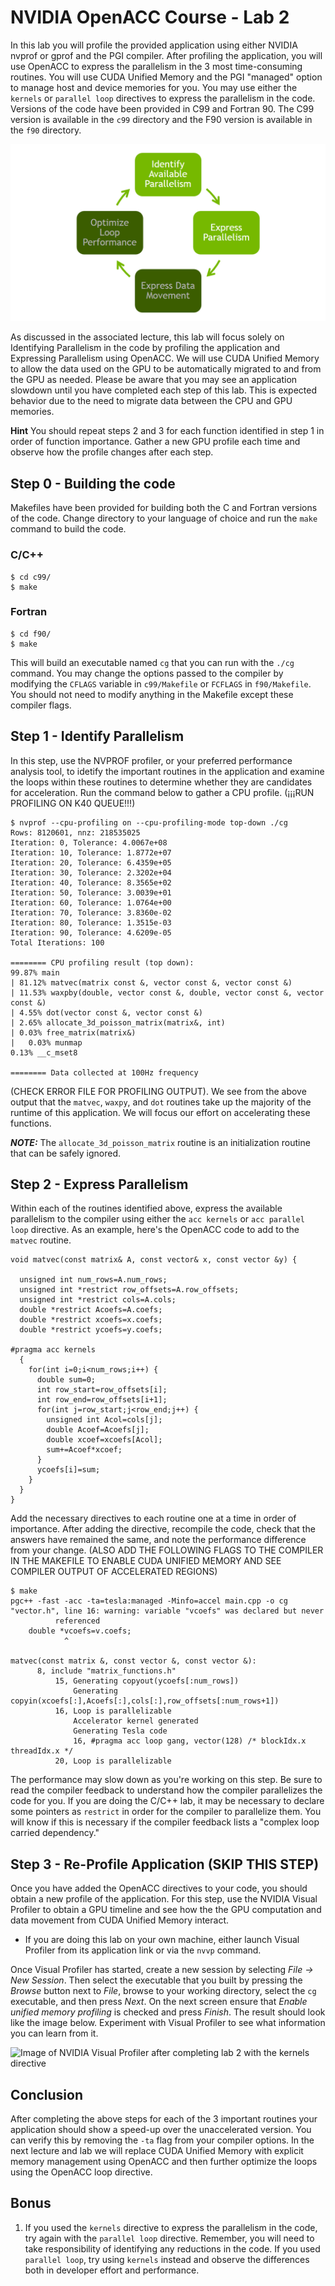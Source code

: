 NVIDIA OpenACC Course - Lab 2
=============================

In this lab you will profile the provided application using either NVIDIA
nvprof or gprof and the PGI compiler. After profiling the application, you will
use OpenACC to express the parallelism in the 3 most time-consuming routines.
You will use CUDA Unified Memory and the PGI "managed" option to manage host
and device memories for you. You may use either the `kernels` or `parallel loop` 
directives to express the parallelism in the code. Versions of the code
have been provided in C99 and Fortran 90. The C99 version is available in the
`c99` directory and the F90 version is available in the `f90` directory.

![Lecture 2 steps: Identify and Express Parallelism](Lecture_2_Steps.png)

As discussed in the associated lecture, this lab will focus solely on
Identifying Parallelism in the code by profiling the application and Expressing
Parallelism using OpenACC. We will use CUDA Unified Memory to allow the data
used on the GPU to be automatically migrated to and from the GPU as needed.
Please be aware that you may see an application slowdown until you have
completed each step of this lab. This is expected behavior due to the need to
migrate data between the CPU and GPU memories.

**Hint** You should repeat steps 2 and 3 for each function identified in step 1
in order of function importance. Gather a new GPU profile each time and observe
how the profile changes after each step.

Step 0 - Building the code
--------------------------

Makefiles have been provided for building both the C and Fortran versions of
the code. Change directory to your language of choice and run the `make`
command to build the code.

### C/C++

    $ cd c99/
    $ make
        
### Fortran

    $ cd f90/
    $ make
                
This will build an executable named `cg` that you can run with the `./cg`
command. You may change the options passed to the compiler by modifying the
`CFLAGS` variable in `c99/Makefile` or `FCFLAGS` in `f90/Makefile`. You should
not need to modify anything in the Makefile except these compiler flags.

Step 1 - Identify Parallelism
-----------------------------
In this step, use the NVPROF profiler, or your preferred performance analysis
tool, to idetify the important routines in the application and examine the
loops within these routines to determine whether they are candidates for
acceleration. Run the command below to gather a CPU profile. (¡¡¡RUN PROFILING ON K40 QUEUE!!!)

    $ nvprof --cpu-profiling on --cpu-profiling-mode top-down ./cg
    Rows: 8120601, nnz: 218535025
    Iteration: 0, Tolerance: 4.0067e+08
    Iteration: 10, Tolerance: 1.8772e+07
    Iteration: 20, Tolerance: 6.4359e+05
    Iteration: 30, Tolerance: 2.3202e+04
    Iteration: 40, Tolerance: 8.3565e+02
    Iteration: 50, Tolerance: 3.0039e+01
    Iteration: 60, Tolerance: 1.0764e+00
    Iteration: 70, Tolerance: 3.8360e-02
    Iteration: 80, Tolerance: 1.3515e-03
    Iteration: 90, Tolerance: 4.6209e-05
    Total Iterations: 100
    
    ======== CPU profiling result (top down):
    99.87% main
    | 81.12% matvec(matrix const &, vector const &, vector const &)
    | 11.53% waxpby(double, vector const &, double, vector const &, vector const &)
    | 4.55% dot(vector const &, vector const &)
    | 2.65% allocate_3d_poisson_matrix(matrix&, int)
    | 0.03% free_matrix(matrix&)
    |   0.03% munmap
    0.13% __c_mset8
    
    ======== Data collected at 100Hz frequency

(CHECK ERROR FILE FOR PROFILING OUTPUT). We see from the above output that the `matvec`, `waxpy`, and `dot` routines
take up the majority of the runtime of this application. We will focus our
effort on accelerating these functions.

***NOTE:*** The `allocate_3d_poisson_matrix` routine is an initialization
routine that can be safely ignored.

Step 2 - Express Parallelism
-----------------------------
Within each of the routines identified above, express the available parallelism
to the compiler using either the `acc kernels` or `acc parallel loop`
directive. As an example, here's the OpenACC code to add to the `matvec`
routine.

    void matvec(const matrix& A, const vector& x, const vector &y) {
    
      unsigned int num_rows=A.num_rows;
      unsigned int *restrict row_offsets=A.row_offsets;
      unsigned int *restrict cols=A.cols;
      double *restrict Acoefs=A.coefs;
      double *restrict xcoefs=x.coefs;
      double *restrict ycoefs=y.coefs;
    
    #pragma acc kernels
      {
        for(int i=0;i<num_rows;i++) {
          double sum=0;
          int row_start=row_offsets[i];
          int row_end=row_offsets[i+1];
          for(int j=row_start;j<row_end;j++) {
            unsigned int Acol=cols[j];
            double Acoef=Acoefs[j];
            double xcoef=xcoefs[Acol];
            sum+=Acoef*xcoef;
          }
          ycoefs[i]=sum;
        }
      }
    }


Add the necessary directives 
to each routine one at a time in order
of importance. After adding the directive, recompile the code, check that the
answers have remained the same, and note the performance difference from your
change. (ALSO ADD THE FOLLOWING FLAGS TO THE COMPILER IN THE MAKEFILE TO ENABLE
CUDA UNIFIED MEMORY AND SEE COMPILER OUTPUT OF ACCELERATED REGIONS)

    $ make
    pgc++ -fast -acc -ta=tesla:managed -Minfo=accel main.cpp -o cg
    "vector.h", line 16: warning: variable "vcoefs" was declared but never
              referenced
        double *vcoefs=v.coefs;
                ^
    
    matvec(const matrix &, const vector &, const vector &):
          8, include "matrix_functions.h"
              15, Generating copyout(ycoefs[:num_rows])
                  Generating
    copyin(xcoefs[:],Acoefs[:],cols[:],row_offsets[:num_rows+1])
              16, Loop is parallelizable
                  Accelerator kernel generated
                  Generating Tesla code
                  16, #pragma acc loop gang, vector(128) /* blockIdx.x threadIdx.x */
              20, Loop is parallelizable
              
The performance may slow down as you're working on this step. Be sure
to read the compiler feedback to understand how the compiler parallelizes the
code for you. If you are doing the C/C++ lab, it may be necessary to declare
some pointers as `restrict` in order for the compiler to parallelize them. You
will know if this is necessary if the compiler feedback lists a "complex loop
carried dependency."


Step 3 - Re-Profile Application (SKIP THIS STEP)
-------------------------------
Once you have added the OpenACC directives to your code, you should obtain a
new profile of the application. For this step, use the NVIDIA Visual Profiler
to obtain a GPU timeline and see how the the GPU computation and data movement
from CUDA Unified Memory interact. 

- If you are doing this lab on your own machine, either launch Visual Profiler
  from its application link or via the `nvvp` command.

Once Visual Profiler has started, create a new session by selecting *File -> New
Session*. Then select the executable that you built by pressing the *Browse*
button next to *File*, browse to your working directory, select the `cg`
executable, and then press *Next*. On the next screen ensure that
*Enable unified memory profiling* is checked and press *Finish*. The result
should look like the image below. Experiment with Visual Profiler to see what
information you can learn from it.

![Image of NVIDIA Visual Profiler after completing lab 2 with the kernels
directive](./visual_profiler_lab2.png)

Conclusion
----------
After completing the above steps for each of the 3 important routines your
application should show a speed-up over the unaccelerated version. You can
verify this by removing the `-ta` flag from your compiler options. In the next
lecture and lab we will replace CUDA Unified Memory with explicit memory
management using OpenACC and then further optimize the loops using the OpenACC
loop directive.

Bonus
-----
1. If you used the `kernels` directive to express the parallelism in the code,
try again with the `parallel loop` directive. Remember, you will need to take
responsibility of identifying any reductions in the code. If you used 
`parallel loop`, try using `kernels` instead and observe the differences both in
developer effort and performance.
